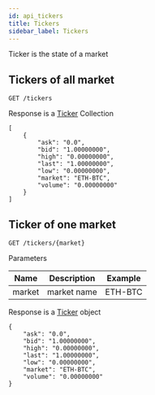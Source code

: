 ```yaml
---
id: api_tickers
title: Tickers
sidebar_label: Tickers
---
```


Ticker is the state of a market

## Tickers of all market

```
GET /tickers
```

Response is a [Ticker](/docs/data_structs.html#ticker) Collection

```
[
    {
        "ask": "0.0",
        "bid": "1.00000000",
        "high": "0.00000000",
        "last": "1.00000000",
        "low": "0.00000000",
        "market": "ETH-BTC",
        "volume": "0.00000000"
    }
]
```

## Ticker of one market 

```
GET /tickers/{market}
```

Parameters

Name | Description | Example
---- | --- | ---
market | market name | ETH-BTC

Response is a [Ticker](/docs/data_structs.html#ticker) object

```
{
    "ask": "0.0",
    "bid": "1.00000000",
    "high": "0.00000000",
    "last": "1.00000000",
    "low": "0.00000000",
    "market": "ETH-BTC",
    "volume": "0.00000000"
}
```